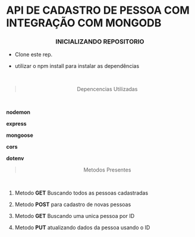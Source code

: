# API DE CADASTRO DE PESSOA COM INTEGRAÇÃO COM MONGODB

### <center> INICIALIZANDO REPOSITORIO</center>

- Clone este rep.

- utilizar o npm install para instalar as dependências

<br>

> <center> Depencencias Utilizadas </center>
<br>

**nodemon**

**express**

**mongoose**

**cors**

**dotenv**

> <center> Metodos Presentes </center>
 <br>

1.  Metodo **GET** Buscando todos as pessoas cadastradas

2.  Metodo **POST** para cadastro de novas pessoas

3.  Metodo **GET** Buscando uma unica pessoa por ID

4.  Metodo **PUT** atualizando dados da pessoa usando o ID
